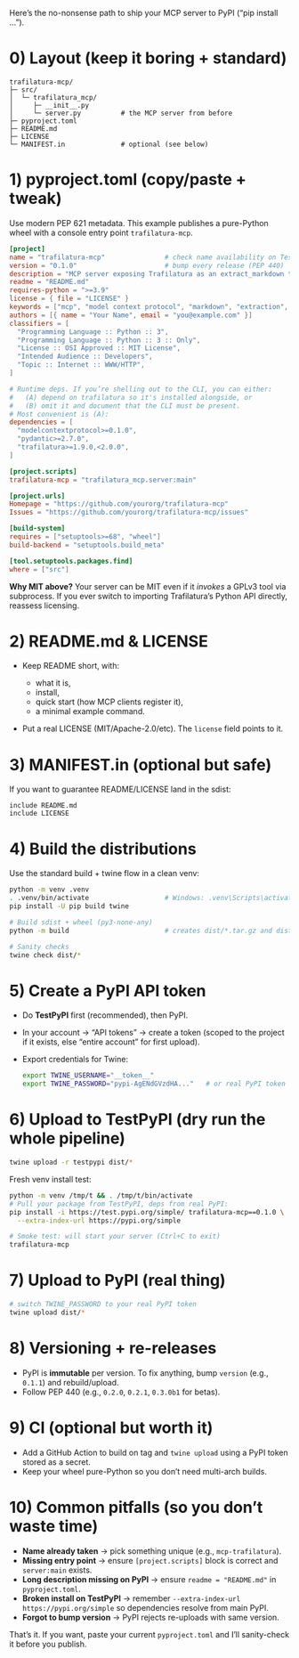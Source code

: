 Here’s the no-nonsense path to ship your MCP server to PyPI (“pip install …”).

# 0) Layout (keep it boring + standard)

```
trafilatura-mcp/
├─ src/
│  └─ trafilatura_mcp/
│     ├─ __init__.py
│     └─ server.py          # the MCP server from before
├─ pyproject.toml
├─ README.md
├─ LICENSE
└─ MANIFEST.in              # optional (see below)
```

# 1) pyproject.toml (copy/paste + tweak)

Use modern PEP 621 metadata. This example publishes a pure-Python wheel with a console entry point `trafilatura-mcp`.

```toml
[project]
name = "trafilatura-mcp"               # check name availability on TestPyPI first
version = "0.1.0"                      # bump every release (PEP 440)
description = "MCP server exposing Trafilatura as an extract_markdown tool"
readme = "README.md"
requires-python = ">=3.9"
license = { file = "LICENSE" }
keywords = ["mcp", "model context protocol", "markdown", "extraction", "trafilatura"]
authors = [{ name = "Your Name", email = "you@example.com" }]
classifiers = [
  "Programming Language :: Python :: 3",
  "Programming Language :: Python :: 3 :: Only",
  "License :: OSI Approved :: MIT License",
  "Intended Audience :: Developers",
  "Topic :: Internet :: WWW/HTTP",
]

# Runtime deps. If you’re shelling out to the CLI, you can either:
#   (A) depend on trafilatura so it's installed alongside, or
#   (B) omit it and document that the CLI must be present.
# Most convenient is (A):
dependencies = [
  "modelcontextprotocol>=0.1.0",
  "pydantic>=2.7.0",
  "trafilatura>=1.9.0,<2.0.0",
]

[project.scripts]
trafilatura-mcp = "trafilatura_mcp.server:main"

[project.urls]
Homepage = "https://github.com/yourorg/trafilatura-mcp"
Issues = "https://github.com/yourorg/trafilatura-mcp/issues"

[build-system]
requires = ["setuptools>=68", "wheel"]
build-backend = "setuptools.build_meta"

[tool.setuptools.packages.find]
where = ["src"]
```

**Why MIT above?** Your server can be MIT even if it *invokes* a GPLv3 tool via subprocess. If you ever switch to importing Trafilatura’s Python API directly, reassess licensing.

# 2) README.md & LICENSE

* Keep README short, with:

  * what it is,
  * install,
  * quick start (how MCP clients register it),
  * a minimal example command.
* Put a real LICENSE (MIT/Apache-2.0/etc). The `license` field points to it.

# 3) MANIFEST.in (optional but safe)

If you want to guarantee README/LICENSE land in the sdist:

```
include README.md
include LICENSE
```

# 4) Build the distributions

Use the standard build + twine flow in a clean venv:

```bash
python -m venv .venv
. .venv/bin/activate                   # Windows: .venv\Scripts\activate
pip install -U pip build twine

# Build sdist + wheel (py3-none-any)
python -m build                        # creates dist/*.tar.gz and dist/*.whl

# Sanity checks
twine check dist/*
```

# 5) Create a PyPI API token

* Do **TestPyPI** first (recommended), then PyPI.
* In your account → “API tokens” → create a token (scoped to the project if it exists, else “entire account” for first upload).
* Export credentials for Twine:

  ```bash
  export TWINE_USERNAME="__token__"
  export TWINE_PASSWORD="pypi-AgENdGVzdHA..."   # or real PyPI token later
  ```

# 6) Upload to **TestPyPI** (dry run the whole pipeline)

```bash
twine upload -r testpypi dist/*
```

Fresh venv install test:

```bash
python -m venv /tmp/t && . /tmp/t/bin/activate
# Pull your package from TestPyPI, deps from real PyPI:
pip install -i https://test.pypi.org/simple/ trafilatura-mcp==0.1.0 \
  --extra-index-url https://pypi.org/simple

# Smoke test: will start your server (Ctrl+C to exit)
trafilatura-mcp
```

# 7) Upload to **PyPI** (real thing)

```bash
# switch TWINE_PASSWORD to your real PyPI token
twine upload dist/*
```

# 8) Versioning + re-releases

* PyPI is **immutable** per version. To fix anything, bump `version` (e.g., `0.1.1`) and rebuild/upload.
* Follow PEP 440 (e.g., `0.2.0`, `0.2.1`, `0.3.0b1` for betas).

# 9) CI (optional but worth it)

* Add a GitHub Action to build on tag and `twine upload` using a PyPI token stored as a secret.
* Keep your wheel pure-Python so you don’t need multi-arch builds.

# 10) Common pitfalls (so you don’t waste time)

* **Name already taken** → pick something unique (e.g., `mcp-trafilatura`).
* **Missing entry point** → ensure `[project.scripts]` block is correct and `server:main` exists.
* **Long description missing on PyPI** → ensure `readme = "README.md"` in `pyproject.toml`.
* **Broken install on TestPyPI** → remember `--extra-index-url https://pypi.org/simple` so dependencies resolve from main PyPI.
* **Forgot to bump version** → PyPI rejects re-uploads with same version.

That’s it. If you want, paste your current `pyproject.toml` and I’ll sanity-check it before you publish.
